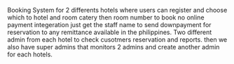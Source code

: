 Booking System for 2 differents hotels where users can register and choose which to hotel and room catery then room number to book no online payment integeration just get the staff name to send downpayment for reservation to any remittance available in the philippines.
Two different admin from each hotel to check cusotmers reservation and reports. then we also have super admins that monitors 2 admins and create another admin for each hotels.

